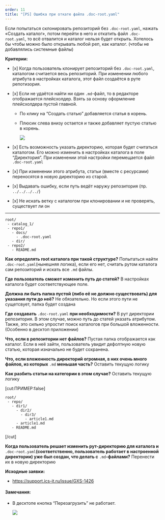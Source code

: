 ```yaml
---
order: 11
title: "[PS] Ошибка при откате файла .doc-root.yaml"
---
```


Если попытаться склонировать репозиторий без `.doc-root.yaml`, нажать «Создать каталог», потом перейти в него и откатить файл `.doc-root.yaml`, то всё отвалится и каталог нельзя будет открыть. Хотелось бы чтобы можно было открывать любой реп, как каталог. (чтобы не добавлялись системные файлы)



**Критерии:**

-  \[x\] Когда пользователь клонирует репозиторий без `.doc-root.yaml`, каталогом считается весь репозиторий. При изменении любого атрибута в настройках каталога, этот файл создаётся в руте репотизория.

-  \[x\] Если не удаётся найти ни один `.md`\-файл, то в редакторе отображается плейсхолдер. Взять за основу оформление плейсхолдера пустой главной.

   -  По клику на “Создать статью” добавляется статья в корень.

   -  Плюсик слева внизу остается и также добавляет пустую статью в корень.

      ![](./no-doc-root_0.png)

-  \[x\] Есть возможность указать директорию, которая будет считаться каталогом. Его можно изменить в настройках каталога в поле “Директория“. При изменении этой настройки перемещается файл `.doc-root.yaml`

-  \[x\] При изменении этого атрибута, статьи (вместе с ресурсами) переносятся в новую директорию из старой.

-  \[x\] Выдавать ошибку, если путь ведёт наружу репозитория (пр. `../../../../`)

-  \[x\] Не искать ветку с каталогом при клонировании и не проверять, существует ли он

---

```
root/
 - catalog_1/
 - repo1/
   - docs/
     - .doc-root.yaml
   - dir/
 - repo2/
   - README.md
```

**Как определять root каталога при такой структуре?** Попытаться найти `.doc-root.yaml`(нынешняя логика), если его нет, считать рутом каталога сам репозиторий и искать все `.md` файлы.

**Где пользователь сможет изменить путь до статей?** В настройках каталога будет соответствующее поле.

**Должна ли быть папка пустой (либо её не должно существовать) для указания пути до неё?** Не обязательно. Но если этого пути не сущетсвует, папка будет создана

**Где создавать** `.doc-root.yaml` **при необходимости?** В рут директории репозитория. В этом случае, можно путь до статей указать атрибутом. Также, это сильно упростит поиск каталогов при большой вложенности. (Особенно в десктоп приложении)

**Что, если в репозитории нет файлов?** Пустая папка отображается как каталог. Если в неё зайти, пользователь увидит дефолтную новую статью, которая изначально не будет сохранена.

**Что, если вложенность директорий огромная, в них очень много файлов, из которых** `.md` **меньшая часть?** Оставить текущую логику

**Как разбить статьи на категории в этом случае?** Оставить текущую логику

[cut:ПРИМЕР:false]

```
root/
 - repo/
   - dir1/
     - dir2/
       - dir3/
         - article1.md
     - article1.md
   - README.md
```



[/cut]

**Когда пользователь решает изменить рут-директорию для каталога и** `.doc-root.yaml`**(соответственно, пользователь работает в настроенной директории) уже был создан, что делать с** `.md`**\-файлами?** Перенести их в новую директорию



**Исходные заявки:**

-  <https://support.ics-it.ru/issue/GXS-1426>

#### Замечания:

-  В десктопе кнопка “Перезагрузить” не работает.

   ![](./no-doc-root_1.png)